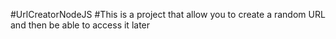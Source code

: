 #UrlCreatorNodeJS
#This is a project that allow you to create a random URL and then be able to access it later
